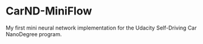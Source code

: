 # CarND-MiniFlow
My first mini neural network implementation for the Udacity Self-Driving Car NanoDegree program.
